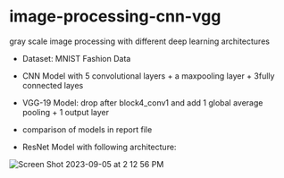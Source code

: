 # image-processing-cnn-vgg
 gray scale image processing with different deep learning architectures

 - Dataset: MNIST Fashion Data

 - CNN Model with 5 convolutional layers + a maxpooling layer + 3fully connected layes

 - VGG-19 Model: drop after block4_conv1 and add 1 global average pooling + 1 output layer

 - comparison of models in report file

 - ResNet Model with following architecture:
   
![Screen Shot 2023-09-05 at 2 12 56 PM](https://github.com/Yasamanne/image-processing-cnn-vgg/assets/17733453/572487e8-b25d-4224-9b01-e85a97bee10e)
